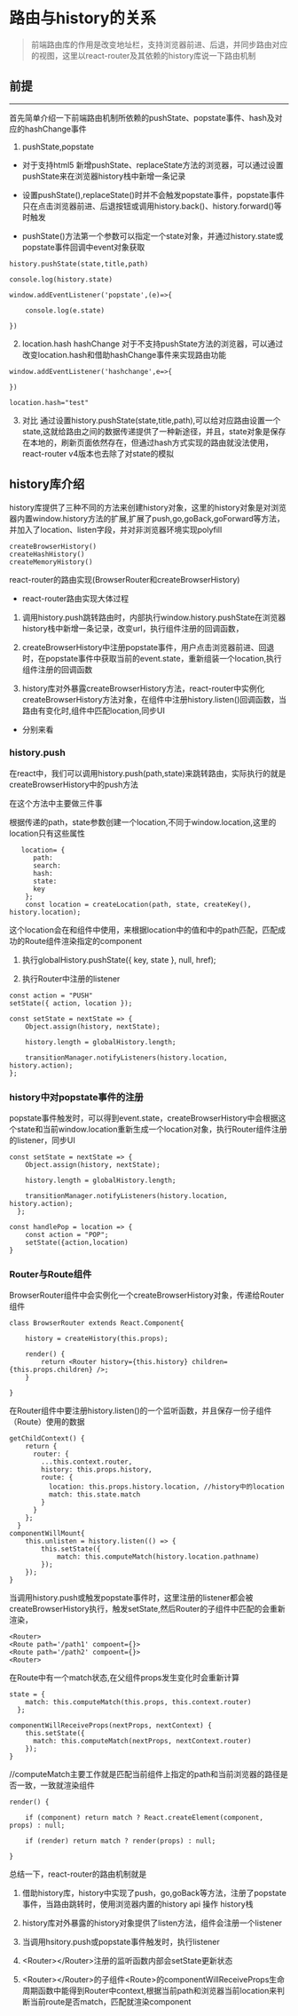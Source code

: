 # 路由与history的关系

>前端路由库的作用是改变地址栏，支持浏览器前进、后退，并同步路由对应的视图，这里以react-router及其依赖的history库说一下路由机制

## 前提
---
首先简单介绍一下前端路由机制所依赖的pushState、popstate事件、hash及对应的hashChange事件

1. pushState,popstate
* 对于支持html5 新增pushState、replaceState方法的浏览器，可以通过设置pushState来在浏览器history栈中新增一条记录

* 设置pushState(),replaceState()时并不会触发popstate事件，popstate事件只在点击浏览器前进、后退按钮或调用history.back()、history.forward()等时触发

* pushState()方法第一个参数可以指定一个state对象，并通过history.state或popstate事件回调中event对象获取

```
history.pushState(state,title,path)

console.log(history.state)

window.addEventListener('popstate',(e)=>{

    console.log(e.state)

})
```

2. location.hash hashChange
对于不支持pushState方法的浏览器，可以通过改变location.hash和借助hashChange事件来实现路由功能
```
window.addEventListener('hashchange',e=>{

})

location.hash="test"
```
3. 对比
通过设置history.pushState(state,title,path),可以给对应路由设置一个state,这就给路由之间的数据传递提供了一种新途径，并且，state对象是保存在本地的，刷新页面依然存在，但通过hash方式实现的路由就没法使用，react-router v4版本也去除了对state的模拟

## history库介绍
history库提供了三种不同的方法来创建history对象，这里的history对象是对浏览器内置window.history方法的扩展,扩展了push,go,goBack,goForward等方法，并加入了location、listen字段，并对非浏览器环境实现polyfill
```
createBrowserHistory()
createHashHistory()
createMemoryHistory()
```
react-router的路由实现(BrowserRouter和createBrowserHistory)

* react-router路由实现大体过程

1. 调用history.push跳转路由时，内部执行window.history.pushState在浏览器history栈中新增一条记录，改变url，执行<Router></Router>组件注册的回调函数，

2. createBrowserHistory中注册popstate事件，用户点击浏览器前进、回退时，在popstate事件中获取当前的event.state，重新组装一个location,执行<Router></Router>组件注册的回调函数

3. history库对外暴露createBrowserHistory方法，react-router中实例化createBrowserHistory方法对象，在<Router>组件中注册history.listen()回调函数，当路由有变化时,<Route>组件中匹配location,同步UI

* 分别来看

### history.push
在react中，我们可以调用history.push(path,state)来跳转路由，实际执行的就是createBrowserHistory中的push方法

在这个方法中主要做三件事

根据传递的path，state参数创建一个location,不同于window.location,这里的location只有这些属性
```
   location= {
      path:
      search:
      hash:
      state:
      key
    };
    const location = createLocation(path, state, createKey(), history.location);
```
这个location会在<Router>和<Route>组件中使用，来根据location中的值和<Route path='xxx'></Route>中的path匹配，匹配成功的Route组件渲染指定的component

1. 执行globalHistory.pushState({ key, state }, null, href);

2. 执行Router中注册的listener
```
const action = "PUSH"
setState({ action, location });

const setState = nextState => {
    Object.assign(history, nextState);

    history.length = globalHistory.length;

    transitionManager.notifyListeners(history.location, history.action);
};
```
### history中对popstate事件的注册
popstate事件触发时，可以得到event.state，createBrowserHistory中会根据这个state和当前window.location重新生成一个location对象，执行Router组件注册的listener，同步UI
```
const setState = nextState => {
    Object.assign(history, nextState);

    history.length = globalHistory.length;

    transitionManager.notifyListeners(history.location, history.action);
  };

const handlePop = location => {
    const action = "POP";
    setState({action,location)
}
```
### Router与Route组件
BrowserRouter组件中会实例化一个createBrowserHistory对象，传递给Router组件
```
class BrowserRouter extends React.Component{

    history = createHistory(this.props);

    render() {
        return <Router history={this.history} children={this.props.children} />;
    }

}
```
在Router组件中要注册history.listen()的一个监听函数，并且保存一份子组件（Route）使用的数据
```
getChildContext() {
    return {
      router: {
        ...this.context.router,
        history: this.props.history,
        route: {
          location: this.props.history.location, //history中的location
          match: this.state.match
        }
      }
    };
  }
componentWillMount{
    this.unlisten = history.listen(() => {
        this.setState({
            match: this.computeMatch(history.location.pathname)
        });
    });
}
```

当调用history.push或触发popstate事件时，这里注册的listener都会被createBrowserHistory执行，触发setState,然后Router的子组件中匹配的会重新渲染，

```
<Router>
<Route path='/path1' compoent={}>
<Route path='/path2' compoent={}>
<Router>
```
在Route中有一个match状态,在父组件props发生变化时会重新计算
```
state = {
    match: this.computeMatch(this.props, this.context.router)
  };

componentWillReceiveProps(nextProps, nextContext) {
    this.setState({
      match: this.computeMatch(nextProps, nextContext.router)
    });
}
```
//computeMatch主要工作就是匹配当前组件上指定的path和当前浏览器的路径是否一致，一致就渲染组件
```
render() {

    if (component) return match ? React.createElement(component, props) : null;

    if (render) return match ? render(props) : null;

}
```

总结一下，react-router的路由机制就是

1. 借助history库，history中实现了push，go,goBack等方法，注册了popstate事件，当路由跳转时，使用浏览器内置的history api 操作 history栈

2. history库对外暴露的history对象提供了listen方法，<Router></Router>组件会注册一个listener

3. 当调用hsitory.push或popstate事件触发时，执行listener

4. &lt;Router&gt;&lt;/Router&gt;注册的监听函数内部会setState更新状态

5. &lt;Router&gt;&lt;/Router&gt;的子组件&lt;Route&gt;的componentWillReceiveProps生命周期函数中能得到Router中context,根据当前path和浏览器当前location来判断当前route是否match，匹配就渲染component